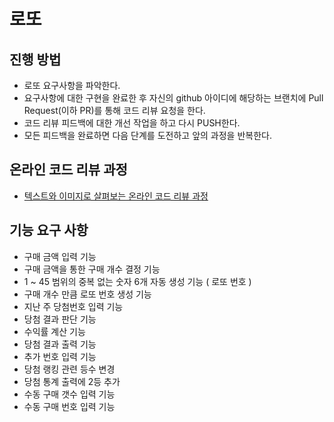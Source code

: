 # 로또
## 진행 방법
* 로또 요구사항을 파악한다.
* 요구사항에 대한 구현을 완료한 후 자신의 github 아이디에 해당하는 브랜치에 Pull Request(이하 PR)를 통해 코드 리뷰 요청을 한다.
* 코드 리뷰 피드백에 대한 개선 작업을 하고 다시 PUSH한다.
* 모든 피드백을 완료하면 다음 단계를 도전하고 앞의 과정을 반복한다.

## 온라인 코드 리뷰 과정
* [텍스트와 이미지로 살펴보는 온라인 코드 리뷰 과정](https://github.com/next-step/nextstep-docs/tree/master/codereview)

## 기능 요구 사항
* 구매 금액 입력 기능
* 구매 금액을 통한 구매 개수 결정 기능
* 1 ~ 45 범위의 중복 없는 숫자 6개 자동 생성 기능 ( 로또 번호 )
* 구매 개수 만큼 로또 번호 생성 기능
* 지난 주 당첨번호 입력 기능
* 당첨 결과 판단 기능
* 수익률 계산 기능
* 당첨 결과 출력 기능
* 추가 번호 입력 기능
* 당첨 랭킹 관련 등수 변경
* 당첨 통계 출력에 2등 추가
* 수동 구매 갯수 입력 기능
* 수동 구매 번호 입력 기능